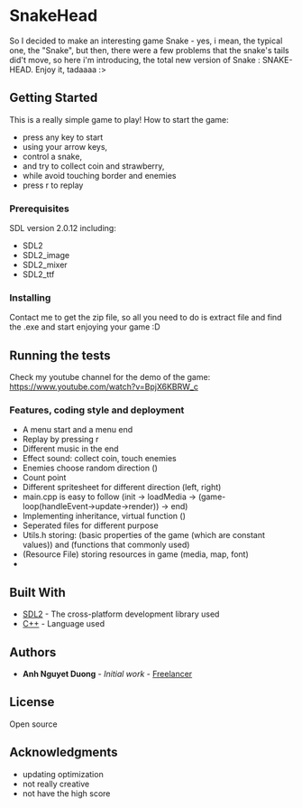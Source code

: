 # SnakeHead

So I decided to make an interesting game Snake - yes, i mean, the typical one, the "Snake", but then, there were a few problems that the snake's tails did't move, so here i'm introducing, the total new version of Snake : SNAKE-HEAD. Enjoy it, tadaaaa :>

## Getting Started

This is a really simple game to play!
How to start the game:

- press any key to start
- using your arrow keys, 
- control a snake, 
- and try to collect coin and strawberry, 
- while avoid touching border and enemies
- press r to replay

### Prerequisites

SDL version 2.0.12 including:
- SDL2
- SDL2_image
- SDL2_mixer
- SDL2_ttf

### Installing

Contact me to get the zip file, so all you need to do is extract file and find the .exe and start enjoying your game :D

## Running the tests

Check my youtube channel for the demo of the game: https://www.youtube.com/watch?v=BpjX6KBRW_c

### Features, coding style and deployment

- A menu start and a menu end
- Replay by pressing r
- Different music in the end
- Effect sound: collect coin, touch enemies
- Enemies choose random direction ()
- Count point
- Different spritesheet for different direction (left, right)
- main.cpp is easy to follow (init -> loadMedia -> (game-loop(handleEvent->update->render)) -> end)
- Implementing inheritance, virtual function ()
- Seperated files for different purpose
- Utils.h storing: (basic properties of the game (which are constant values)) and (functions that commonly used)
- (Resource File) storing resources in game (media, map, font)
- 


## Built With

* [SDL2](https://wiki.libsdl.org/) - The  cross-platform development library used
* [C++](https://en.wikipedia.org/wiki/C%2B%2B) - Language used

## Authors

* **Anh Nguyet Duong** - *Initial work* - [Freelancer](https://github.com/duonanh195)

## License

Open source

## Acknowledgments

* updating optimization
* not really creative
* not have the high score
